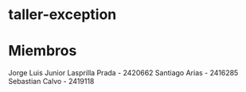 # taller-exception

# Miembros

Jorge Luis Junior Lasprilla Prada - 2420662
Santiago Arias - 2416285
Sebastian Calvo - 2419118
